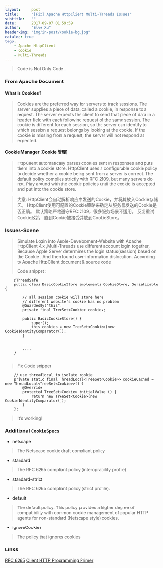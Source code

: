 ```yaml
---
layout:     post
title:      "[Fix] Apache HttpClient Multi-Threads Issues"
subtitle:   ""
date:       2017-09-07 01:59:59
author:     "Elve Xu"
header-img: "img/in-post/cookie-bg.jpg"
catalog: true
tags:
    - Apache HttpClient
    - Cookie
    - Multi-Threads
---
```


> Code is Not Only Code .

### From Apache Document
#### What is Cookies?
> Cookies are the preferred way for servers to track sessions. The server supplies a piece of data, called a cookie, in response to a request. The server expects the client to send that piece of data in a header field with each following request of the same session. The cookie is different for each session, so the server can identify to which session a request belongs by looking at the cookie. If the cookie is missing from a request, the server will not respond as expected.

#### Cookie Manager [Cookie 管理]
> HttpClient automatically parses cookies sent in responses and puts them into a cookie store. HttpClient uses a configurable cookie policy to decide whether a cookie being sent from a server is correct. The default policy complies strictly with RFC 2109, but many servers do not. Play around with the cookie policies until the cookie is accepted and put into the cookie store.

> 大意: HttpClient会自动解析响应中发送的Cookie，并将其放入Cookie存储区。 HttpClient使用可配置的Cookie策略来确定从服务器发送的Cookie是否正确。
> 默认策略严格遵守RFC:2109，很多服务场景不适用。
> 反复重试Cookie政策，直到Cookie被接受并放到CookieStore。

### Issues-Scene
> Simulate Login into Apple-Development-Website with Apache HttpClient 4.x ,Multi-Threads use different account login together, Because Apple Server determines the login status(session) based on the Cookie , And then found user-information dislocation.
> According to Apache HttpClient document & source code 
> 
> Code snippet :

```
    @ThreadSafe
    public class BasicCookieStore implements CookieStore, Serializable {
    
        // all session cookie will store here
        // different website's cookie has no problem
        @GuardedBy("this")
        private final TreeSet<Cookie> cookies;
    
        public BasicCookieStore() {
            super();
            this.cookies = new TreeSet<Cookie>(new CookieIdentityComparator());
        }
        
        ....
        ....
    }
    
```

> Fix Code snippet

```
    // use threadlocal to isolate cookie
    private static final ThreadLocal<TreeSet<Cookie>> cookieCached = new ThreadLocal<TreeSet<Cookie>>() {
        @Override
        protected TreeSet<Cookie> initialValue () {
            return new TreeSet<Cookie>(new CookieIdentityComparator());
        }
    };
```

> It's working!



### Additional `CookieSpecs`
- netscape

> The Netscape cookie draft compliant policy

- standard

> The RFC 6265 compliant policy (interoprability profile)

- standard-strict

> The RFC 6265 compliant policy (strict profile).

- default

> The default policy. This policy provides a higher degree of compatibility with common cookie management of popular HTTP agents for non-standard (Netscape style) cookies.

- ignoreCookies

> The policy that ignores cookies.


### Links
[RFC 6265](https://tools.ietf.org/html/rfc6265)
[Client HTTP Programming Primer](https://hc.apache.org/httpcomponents-client-ga/primer.html)

